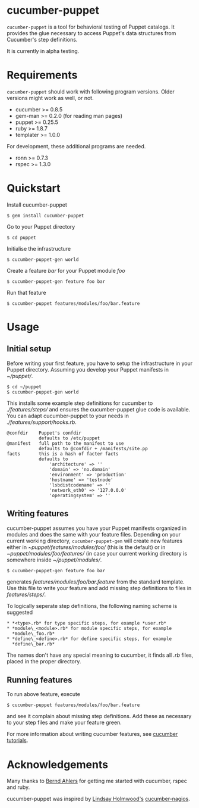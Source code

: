 # cucumber-puppet

`cucumber-puppet` is a tool for behavioral testing of Puppet catalogs. It
provides the glue necessary to access Puppet's data structures from Cucumber's
step definitions.

It is currently in alpha testing.

# Requirements

`cucumber-puppet` should work with following program versions. Older versions
might work as well, or not.

- cucumber >= 0.8.5
- gem-man >= 0.2.0 (for reading man pages)
- puppet >= 0.25.5
- ruby >= 1.8.7
- templater >= 1.0.0

For development, these additional programs are needed.

- ronn >= 0.7.3
- rspec >= 1.3.0

# Quickstart

Install cucumber-puppet

    $ gem install cucumber-puppet

Go to your Puppet directory

    $ cd puppet

Initialise the infrastructure

    $ cucumber-puppet-gen world

Create a feature *bar* for your Puppet module *foo*

    $ cucumber-puppet-gen feature foo bar

Run that feature

    $ cucumber-puppet features/modules/foo/bar.feature

# Usage

## Initial setup

Before writing your first feature, you have to setup the infrastructure in
your Puppet directory. Assuming you develop your Puppet manifests in
*~/puppet/*.

    $ cd ~/puppet
    $ cucumber-puppet-gen world

This installs some example step definitions for cucumber to *./features/steps/*
and ensures the cucumber-puppet glue code is available. You can adapt
cucumber-puppet to your needs in *./features/support/hooks.rb*.

    @confdir    Puppet's confdir
                defaults to /etc/puppet
    @manifest   full path to the manifest to use
                defaults to @confdir + /manifests/site.pp
    facts       this is a hash of facter facts
                defaults to
                    'architecture' => ''
                    'domain' => 'no.domain'
                    'environment' => 'production'
                    'hostname' => 'testnode'
                    'lsbdistcodename' => ''
                    'network_eth0' => '127.0.0.0'
                    'operatingsystem' => ''

## Writing features

cucumber-puppet assumes you have your Puppet manifests organized in modules and
does the same with your feature files. Depending on your current working
directory, `cucumber-puppet-gen` will create new features either in *~puppet/features/modules/foo/* (this is the default) or in *~puppet/modules/foo/features/* (in case your current working directory is somewhere inside *~/puppet/modules/*.

    $ cucumber-puppet-gen feature foo bar

generates *features/modules/foo/bar.feature* from the standard template. Use
this file to write your feature and add missing step definitions to files in
*features/steps/*.

To logically seperate step definitions, the following naming scheme is
suggested

    * *<type>.rb* for type specific steps, for example *user.rb*
    * *module\_<module>.rb* for module specific steps, for example
      *module\_foo.rb*
    * *define\_<define>.rb* for define specific steps, for example
      *define\_bar.rb*

The names don't have any special meaning to cucumber, it finds all *.rb* files,
placed in the proper directory.

## Running features

To run above feature, execute

    $ cucumber-puppet features/modules/foo/bar.feature

and see it complain about missing step definitions. Add these as necessary to
your step files and make your feature green.

For more information about writing cucumber features, see
[cucumber tutorials](http://wiki.github.com/aslakhellesoy/cucumber/tutorials-and-related-blog-posts).

# Acknowledgements

Many thanks to [Bernd Ahlers](http://www.ba-net.org/) for getting me started
with cucumber, rspec and ruby.

cucumber-puppet was inspired by
[Lindsay Holmwood's](http://holmwood.id.au/~lindsay/)
[cucumber-nagios](http://auxesis.github.com/cucumber-nagios/).
